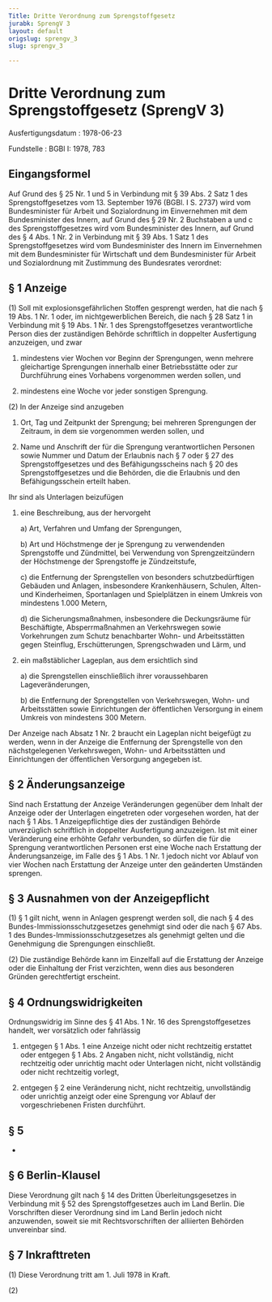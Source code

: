 ```yaml
---
Title: Dritte Verordnung zum Sprengstoffgesetz
jurabk: SprengV 3
layout: default
origslug: sprengv_3
slug: sprengv_3

---
```


# Dritte Verordnung zum Sprengstoffgesetz (SprengV 3)

Ausfertigungsdatum
:   1978-06-23

Fundstelle
:   BGBl I: 1978, 783

## Eingangsformel

Auf Grund des § 25 Nr. 1 und 5 in Verbindung mit § 39 Abs. 2 Satz 1
des Sprengstoffgesetzes vom 13. September 1976 (BGBl. I S. 2737) wird
vom Bundesminister für Arbeit und Sozialordnung im Einvernehmen mit
dem Bundesminister des Innern,
auf Grund des § 29 Nr. 2 Buchstaben a und c des Sprengstoffgesetzes
wird vom Bundesminister des Innern,
auf Grund des § 4 Abs. 1 Nr. 2 in Verbindung mit § 39 Abs. 1 Satz 1
des Sprengstoffgesetzes wird vom Bundesminister des Innern im
Einvernehmen mit dem Bundesminister für Wirtschaft und dem
Bundesminister für Arbeit und Sozialordnung
mit Zustimmung des Bundesrates verordnet:

## § 1 Anzeige

(1) Soll mit explosionsgefährlichen Stoffen gesprengt werden, hat die
nach § 19 Abs. 1 Nr. 1 oder, im nichtgewerblichen Bereich, die nach §
28 Satz 1 in Verbindung mit § 19 Abs. 1 Nr. 1 des Sprengstoffgesetzes
verantwortliche Person dies der zuständigen Behörde schriftlich in
doppelter Ausfertigung anzuzeigen, und zwar

1.  mindestens vier Wochen vor Beginn der Sprengungen, wenn mehrere
    gleichartige Sprengungen innerhalb einer Betriebsstätte oder zur
    Durchführung eines Vorhabens vorgenommen werden sollen, und


2.  mindestens eine Woche vor jeder sonstigen Sprengung.




(2) In der Anzeige sind anzugeben

1.  Ort, Tag und Zeitpunkt der Sprengung; bei mehreren Sprengungen der
    Zeitraum, in dem sie vorgenommen werden sollen, und


2.  Name und Anschrift der für die Sprengung verantwortlichen Personen
    sowie Nummer und Datum der Erlaubnis nach § 7 oder § 27 des
    Sprengstoffgesetzes und des Befähigungsscheins nach § 20 des
    Sprengstoffgesetzes und die Behörden, die die Erlaubnis und den
    Befähigungsschein erteilt haben.



Ihr sind als Unterlagen beizufügen

1.  eine Beschreibung, aus der hervorgeht

    a)  Art, Verfahren und Umfang der Sprengungen,


    b)  Art und Höchstmenge der je Sprengung zu verwendenden Sprengstoffe und
        Zündmittel, bei Verwendung von Sprengzeitzündern der Höchstmenge der
        Sprengstoffe je Zündzeitstufe,


    c)  die Entfernung der Sprengstellen von besonders schutzbedürftigen
        Gebäuden und Anlagen, insbesondere Krankenhäusern, Schulen, Alten- und
        Kinderheimen, Sportanlagen und Spielplätzen in einem Umkreis von
        mindestens 1.000 Metern,


    d)  die Sicherungsmaßnahmen, insbesondere die Deckungsräume für
        Beschäftigte, Absperrmaßnahmen an Verkehrswegen sowie Vorkehrungen zum
        Schutz benachbarter Wohn- und Arbeitsstätten gegen Steinflug,
        Erschütterungen, Sprengschwaden und Lärm, und





2.  ein maßstäblicher Lageplan, aus dem ersichtlich sind

    a)  die Sprengstellen einschließlich ihrer voraussehbaren
        Lageveränderungen,


    b)  die Entfernung der Sprengstellen von Verkehrswegen, Wohn- und
        Arbeitsstätten sowie Einrichtungen der öffentlichen Versorgung in
        einem Umkreis von mindestens 300 Metern.






Der Anzeige nach Absatz 1 Nr. 2 braucht ein Lageplan nicht beigefügt
zu werden, wenn in der Anzeige die Entfernung der Sprengstelle von den
nächstgelegenen Verkehrswegen, Wohn- und Arbeitsstätten und
Einrichtungen der öffentlichen Versorgung angegeben ist.

## § 2 Änderungsanzeige

Sind nach Erstattung der Anzeige Veränderungen gegenüber dem Inhalt
der Anzeige oder der Unterlagen eingetreten oder vorgesehen worden,
hat der nach § 1 Abs. 1 Anzeigepflichtige dies der zuständigen Behörde
unverzüglich schriftlich in doppelter Ausfertigung anzuzeigen. Ist mit
einer Veränderung eine erhöhte Gefahr verbunden, so dürfen die für die
Sprengung verantwortlichen Personen erst eine Woche nach Erstattung
der Änderungsanzeige, im Falle des § 1 Abs. 1 Nr. 1 jedoch nicht vor
Ablauf von vier Wochen nach Erstattung der Anzeige unter den
geänderten Umständen sprengen.

## § 3 Ausnahmen von der Anzeigepflicht

(1) § 1 gilt nicht, wenn in Anlagen gesprengt werden soll, die nach §
4 des Bundes-Immissionsschutzgesetzes genehmigt sind oder die nach §
67 Abs. 1 des Bundes-Immissionsschutzgesetzes als genehmigt gelten und
die Genehmigung die Sprengungen einschließt.

(2) Die zuständige Behörde kann im Einzelfall auf die Erstattung der
Anzeige oder die Einhaltung der Frist verzichten, wenn dies aus
besonderen Gründen gerechtfertigt erscheint.

## § 4 Ordnungswidrigkeiten

Ordnungswidrig im Sinne des § 41 Abs. 1 Nr. 16 des Sprengstoffgesetzes
handelt, wer vorsätzlich oder fahrlässig

1.  entgegen § 1 Abs. 1 eine Anzeige nicht oder nicht rechtzeitig
    erstattet oder entgegen § 1 Abs. 2 Angaben nicht, nicht vollständig,
    nicht rechtzeitig oder unrichtig macht oder Unterlagen nicht, nicht
    vollständig oder nicht rechtzeitig vorlegt,


2.  entgegen § 2 eine Veränderung nicht, nicht rechtzeitig, unvollständig
    oder unrichtig anzeigt oder eine Sprengung vor Ablauf der
    vorgeschriebenen Fristen durchführt.

## § 5

-

## § 6 Berlin-Klausel

Diese Verordnung gilt nach § 14 des Dritten Überleitungsgesetzes in
Verbindung mit § 52 des Sprengstoffgesetzes auch im Land Berlin. Die
Vorschriften dieser Verordnung sind im Land Berlin jedoch nicht
anzuwenden, soweit sie mit Rechtsvorschriften der alliierten Behörden
unvereinbar sind.

## § 7 Inkrafttreten

(1) Diese Verordnung tritt am 1. Juli 1978 in Kraft.

(2)

